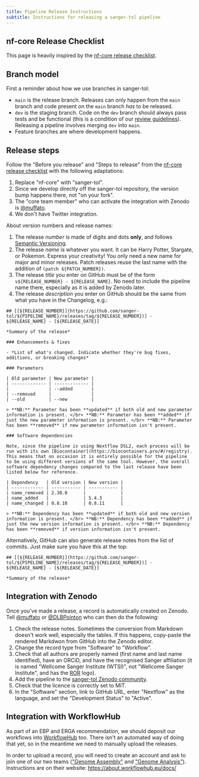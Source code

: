 ```yaml
---
title: Pipeline Release Instructions
subtitle: Instructions for releasing a sanger-tol pipeline
---
```


## nf-core Release Checklist

This page is heavily inspired by the [nf-core release checklist](https://nf-co.re/docs/contributing/release_checklist).

## Branch model

First a reminder about how we use branches in sanger-tol:

- `main` is the release branch. Releases can only happen from the `main` branch and code present on the `main` branch _has_ to be released.
- `dev` is the staging branch. Code on the `dev` branch should always pass tests and be functional (this is a condition of our [review guidelines](/docs/contributing/review_checklist)). Releasing a pipeline involves merging `dev` into `main`.
- Feature branches are where development happens.

## Release steps

Follow the "Before you release" and "Steps to release" from the [nf-core release checklist](https://nf-co.re/docs/contributing/release_checklist) with the following adaptations:

1. Replace "nf-core" with "sanger-tol".
2. Since we develop directly off the sanger-tol repository, the version bump happens there, not "on your fork".
3. The "core team member" who can activate the integration with Zenodo is [@muffato](https://github.com/muffato).
4. We don't have Twitter integration.

About version numbers and release names:

1. The release _number_ is made of digits and dots **only**, and follows [Semantic Versioning](https://semver.org/).
2. The release _name_ is whatever you want. It can be Harry Potter, Stargate, or Pokemon. Express your creativity! You only need a new name for major and minor releases. Patch releases reuse the last name with the addition of `(patch ${PATCH_NUMBER})`.
3. The release _title_ you enter on GitHub must be of the form `v${RELEASE_NUMBER} - ${RELEASE_NAME}`. No need to include the pipeline name there, especially as it is added by Zenodo later.
4. The release _description_ you enter on GitHub should be the same from what you have in the Changelog, e.g.:

```text
## [[${RELEASE_NUMBER}](https://github.com/sanger-tol/${PIPELINE_NAME}/releases/tag/${RELEASE_NUMBER})] - ${RELEASE_NAME} - [${RELEASE_DATE}]

*Summary of the release*

### Enhancements & fixes

- *List of what's changed. Indicate whether they're bug fixes, additions, or breaking changes*

### Parameters

| Old parameter | New parameter |
| ------------- | ------------- |
|               | --added       |
| --removed     |               |
| --old         | --new         |

> **NB:** Parameter has been **updated** if both old and new parameter information is present. </br> **NB:** Parameter has been **added** if just the new parameter information is present. </br> **NB:** Parameter has been **removed** if new parameter information isn't present.

### Software dependencies

Note, since the pipeline is using Nextflow DSL2, each process will be run with its own [Biocontainer](https://biocontainers.pro/#/registry). This means that on occasion it is entirely possible for the pipeline to be using different versions of the same tool. However, the overall software dependency changes compared to the last release have been listed below for reference.

| Dependency   | Old version | New version |
| ------------ | ----------- | ----------- |
| name_removed | 2.30.0      |             |
| name_added   |             | 5.4.3       |
| name_changed | 0.8.10      | 0.8.11      |

> **NB:** Dependency has been **updated** if both old and new version information is present. </br> **NB:** Dependency has been **added** if just the new version information is present. </br> **NB:** Dependency has been **removed** if version information isn't present.
```

Alternatively, GitHub can also generate release notes from the list of commits. Just make sure you have this at the top:

```text
## [[${RELEASE_NUMBER}](https://github.com/sanger-tol/${PIPELINE_NAME}/releases/tag/${RELEASE_NUMBER})] - ${RELEASE_NAME} - [${RELEASE_DATE}]

*Summary of the release*
```

## Integration with Zenodo

Once you've made a release, a record is automatically created on Zenodo.
Tell [@muffato](https://github.com/muffato) or [@DLBPointon](https://github.com/DLBPointon) who can then do the following:

1. Check the release notes. Sometimes the conversion from Markdown doesn't work well, especially the tables. If this happens, copy-paste the rendered Markdwon from GitHub into the Zenodo editor.
2. Change the record type from "Software" to "Workflow".
3. Check that all authors are properly named (first name and last name identified), have an ORCiD, and have the recognised Sanger affiliation (it is named "Wellcome Sanger Institute (WTSI)", not "Wellcome Sanger Institute", and has the [ROR](https://ror.org/05cy4wa09) logo).
4. Add the pipeline to the [sanger-tol Zenodo community](https://zenodo.org/communities/sanger-tol).
5. Check that the licence is correctly set to MIT.
6. In the "Software" section, link to GitHub URL, enter "Nextflow" as the language, and set the "Development Status" to "Active".

## Integration with WorkflowHub

As part of an EBP and ERGA recommendation, we should deposit our workflows into [WorkflowHub](https://workflowhub.eu/programmes/37) too.
There isn't an automated way of doing that yet, so in the meantime we need to manually upload the releases.

In order to upload a record, you will need to create an account and ask to join one of our two teams (["Genome Assembly"](https://workflowhub.eu/projects/204) and ["Genome Analysis"](https://workflowhub.eu/projects/205)).
Instructions are on their website: <https://about.workflowhub.eu/docs/>
